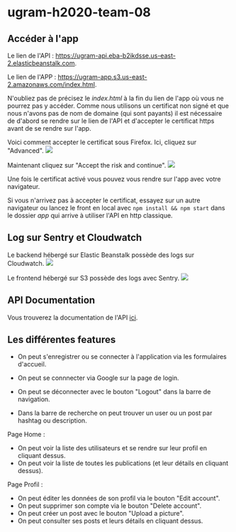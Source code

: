 # ugram-h2020-team-08

## Accéder à l'app

Le lien de l'API : https://ugram-api.eba-b2ikdsse.us-east-2.elasticbeanstalk.com.

Le lien de l'APP : https://ugram-app.s3.us-east-2.amazonaws.com/index.html.

N'oubliez pas de précisez le *index.html* à la fin du lien de l'app où vous ne pourrez pas  y accéder.
Comme nous utilisons un certificat non signé et que nous n'avons pas de nom de domaine (qui sont payants) il est nécessaire de d'abord se rendre sur le lien de l'API et d'accepter le certificat https avant de se rendre sur l'app.

Voici comment accepter le certificat sous Firefox.
Ici, cliquez sur "Advanced".
![](https://i.imgur.com/OvJmvMq.png)

Maintenant cliquez sur "Accept the risk and continue".
![](https://i.imgur.com/C7WmjnW.png)

Une fois le certificat activé vous pouvez vous rendre sur l'app avec votre navigateur.

Si vous n'arrivez pas à accepter le certificat, essayez sur un autre navigateur ou lancez le front en local avec `npm install && npm start` dans le dossier *app* qui arrive à utiliser l'API en http classique.

## Log sur Sentry et Cloudwatch

Le backend hébergé sur Elastic Beanstalk possède des logs sur Cloudwatch.
![](https://i.imgur.com/PFd6S5T.png)

Le frontend hébergé sur S3 possède des logs avec Sentry.
![](https://i.imgur.com/fa8CdyT.png)

## API Documentation

Vous trouverez la documentation de l'API [ici](https://github.com/GLO3112-classrooms/ugram-h2020-team-08/wiki/API-Documentation).

## Les différentes features

* On peut s'enregistrer ou se connecter à l'application via les formulaires d'accueil.
* On peut se connnecter via Google sur la page de login.

* On peut se déconnecter avec le bouton "Logout" dans la barre de navigation.
* Dans la barre de recherche on peut trouver un user ou un post par hashtag ou description.

Page Home :
* On peut voir la liste des utilisateurs et se rendre sur leur profil en cliquant dessus.
* On peut voir la liste de toutes les publications (et leur détails en cliquant dessus).

Page Profil :
* On peut éditer les données de son profil via le bouton "Edit account".
* On peut supprimer son compte via le bouton "Delete account".
* On peut créer un post avec le bouton "Upload a picture".
* On peut consulter ses posts et leurs détails en cliquant dessus.
